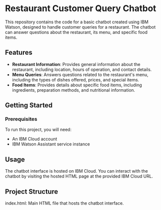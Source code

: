 # Restaurant Customer Query Chatbot

This repository contains the code for a basic chatbot created using IBM Watson, designed to handle customer queries for a restaurant. The chatbot can answer questions about the restaurant, its menu, and specific food items.

## Features

- **Restaurant Information**: Provides general information about the restaurant, including location, hours of operation, and contact details.
- **Menu Queries**: Answers questions related to the restaurant's menu, including the types of dishes offered, prices, and special items.
- **Food Items**: Provides details about specific food items, including ingredients, preparation methods, and nutritional information.

## Getting Started

### Prerequisites

To run this project, you will need:

- An IBM Cloud account
- IBM Watson Assistant service instance

## Usage
The chatbot interface is hosted on IBM Cloud. You can interact with the chatbot by visiting the hosted HTML page at the provided IBM Cloud URL.

## Project Structure
index.html: Main HTML file that hosts the chatbot interface.
